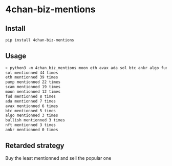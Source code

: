 # 4chan-biz-mentions

## Install

```sh
pip install 4chan-biz-mentions
```

## Usage

```sh
> python3 -m 4chan_biz_mentions moon eth avax ada sol btc ankr algo fud bullish scam pump nft
sol mentionned 44 times
eth mentionned 39 times
pump mentionned 22 times
scam mentionned 19 times
moon mentionned 12 times
fud mentionned 8 times
ada mentionned 7 times
avax mentionned 6 times
btc mentionned 5 times
algo mentionned 3 times
bullish mentionned 3 times
nft mentionned 3 times
ankr mentionned 0 times
```

## Retarded strategy

Buy the least mentionned and sell the popular one 
